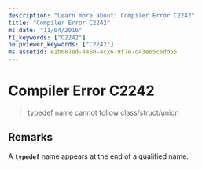 ```yaml
---
description: "Learn more about: Compiler Error C2242"
title: "Compiler Error C2242"
ms.date: "11/04/2016"
f1_keywords: ["C2242"]
helpviewer_keywords: ["C2242"]
ms.assetid: e1b687ed-4460-4c26-9f7e-c43e65c6dd65
---
```

# Compiler Error C2242

> typedef name cannot follow class/struct/union

## Remarks

A **`typedef`** name appears at the end of a qualified name.
